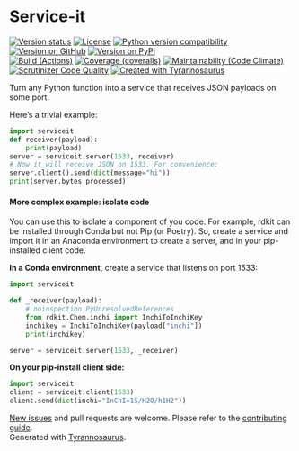 # Service-it

[![Version status](https://img.shields.io/pypi/status/serviceit?label=status)](https://pypi.org/project/serviceit)
[![License](https://img.shields.io/badge/License-Apache%202.0-blue.svg)](https://opensource.org/licenses/Apache-2.0)
[![Python version compatibility](https://img.shields.io/pypi/pyversions/serviceit?label=Python)](https://pypi.org/project/serviceit)
[![Version on GitHub](https://img.shields.io/github/v/release/dmyersturnbull/service-it?include_prereleases&label=GitHub)](https://github.com/dmyersturnbull/service-it/releases)
[![Version on PyPi](https://img.shields.io/pypi/v/serviceit?label=PyPi)](https://pypi.org/project/serviceit)  
[![Build (Actions)](https://img.shields.io/github/workflow/status/dmyersturnbull/service-it/Build%20&%20test?label=Tests)](https://github.com/dmyersturnbull/service-it/actions)
[![Coverage (coveralls)](https://coveralls.io/repos/github/dmyersturnbull/service-it/badge.svg?branch=main&service=github)](https://coveralls.io/github/dmyersturnbull/service-it?branch=main)
[![Maintainability (Code Climate)](https://api.codeclimate.com/v1/badges/6b804351b6ba5e7694af/maintainability)](https://codeclimate.com/github/dmyersturnbull/service-it/maintainability)
[![Scrutinizer Code Quality](https://scrutinizer-ci.com/g/dmyersturnbull/service-it/badges/quality-score.png?b=main)](https://scrutinizer-ci.com/g/dmyersturnbull/service-it/?branch=main)
[![Created with Tyrannosaurus](https://img.shields.io/badge/Created_with-Tyrannosaurus-0000ff.svg)](https://github.com/dmyersturnbull/mandos)


Turn any Python function into a service that receives JSON payloads on some port.

Here’s a trivial example:

```python
import serviceit
def receiver(payload):
    print(payload)
server = serviceit.server(1533, receiver)
# Now it will receive JSON on 1533. For convenience:
server.client().send(dict(message="hi"))
print(server.bytes_processed)
```

#### More complex example: isolate code
You can use this to isolate a component of you code.
For example, rdkit can be installed through Conda but not Pip (or Poetry).
So, create a service and import it in an Anaconda environment to create a server,
and in your pip-installed client code.

**In a Conda environment**, create a service that listens on port 1533:

```python
import serviceit

def _receiver(payload):
    # noinspection PyUnresolvedReferences
    from rdkit.Chem.inchi import InchiToInchiKey
    inchikey = InchiToInchiKey(payload["inchi"])
    print(inchikey)

server = serviceit.server(1533, _receiver)
```

**On your pip-install client side:**

```python
import serviceit
client = serviceit.client(1533)
client.send(dict(inchi="InChI=1S/H2O/h1H2"))
```


[New issues](https://github.com/dmyersturnbull/service-it/issues) and pull requests are welcome.
Please refer to the [contributing guide](https://github.com/dmyersturnbull/service-it/blob/master/CONTRIBUTING.md).  
Generated with [Tyrannosaurus](https://github.com/dmyersturnbull/tyrannosaurus).

